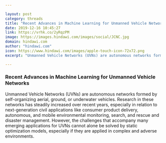 ```yaml
---

layout: post
category: threads
title: "Recent Advances in Machine Learning for Unmanned Vehicle Networks"
date: 2019-12-16 10:45:27
link: https://vrhk.co/2yRqzPM
image: https://images.hindawi.com/images/social/JCNC.jpg
domain: hindawi.com
author: "hindawi.com"
icon: https://www.hindawi.com/images/apple-touch-icon-72x72.png
excerpt: "Unmanned Vehicle Networks (UVNs) are autonomous networks formed by self-organizing aerial, ground, or underwater vehicles. Research in these networks has steadily increased over recent years, especially in relation to next-generation civil applications like consumer product delivery, autonomous, and mobile environmental monitoring, search, and rescue and disaster management. However, the challenges that accompany many emerging applications for UVNs cannot alone be solved by static optimization models, especially if they are applied in complex and adverse environments."

---
```


### Recent Advances in Machine Learning for Unmanned Vehicle Networks

Unmanned Vehicle Networks (UVNs) are autonomous networks formed by self-organizing aerial, ground, or underwater vehicles. Research in these networks has steadily increased over recent years, especially in relation to next-generation civil applications like consumer product delivery, autonomous, and mobile environmental monitoring, search, and rescue and disaster management. However, the challenges that accompany many emerging applications for UVNs cannot alone be solved by static optimization models, especially if they are applied in complex and adverse environments.
